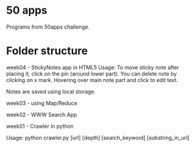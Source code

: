 50 apps
======

Programs from 50apps challenge.

Folder structure
====

week04 - StickyNotes app in HTML5
Usage:
To move sticky note after placing it, click on the pin (around lower part).
You can delete note by clicking on x mark. Hovering over main note part 
and click to edit text.

Notes are saved using local storage.

week03 - using Map/Reduce

week02 - WWW Search App

week01 - Crawler in python

Usage:
python crawler.py [url] [depth] [search_keyword] [substring_in_url]